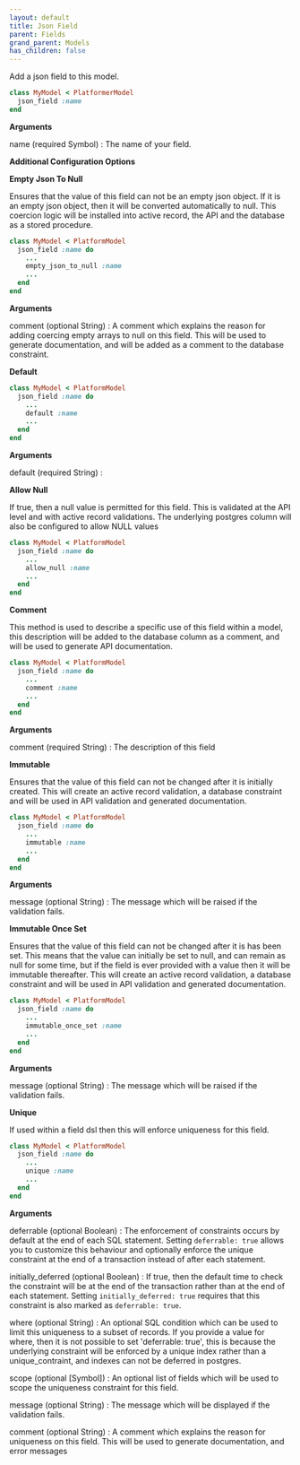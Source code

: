 ```yaml
---
layout: default
title: Json Field
parent: Fields
grand_parent: Models
has_children: false
---
```


Add a json field to this model.

```ruby
class MyModel < PlatformerModel
  json_field :name
end

```

**Arguments**

name (required Symbol)
:   The name of your field.

**Additional Configuration Options**

**Empty Json To Null**

Ensures that the value of this field can not be an empty json object.
If it is an empty json object, then it will be converted automatically
to null. This coercion logic will be installed into active record,
the API and the database as a stored procedure.

```ruby
class MyModel < PlatformModel
  json_field :name do
    ...
    empty_json_to_null :name
    ...
  end
end

```

**Arguments**

comment (optional String)
:   A comment which explains the reason for adding coercing empty arrays to null on this field. This will be used to generate documentation, and will be added as a comment to the database constraint.

**Default**

```ruby
class MyModel < PlatformModel
  json_field :name do
    ...
    default :name
    ...
  end
end

```

**Arguments**

default (required String)
:   

**Allow Null**

If true, then a null value is permitted for this field. This
is validated at the API level and with active record validations.
The underlying postgres column will also be configured to allow
NULL values

```ruby
class MyModel < PlatformModel
  json_field :name do
    ...
    allow_null :name
    ...
  end
end

```

**Comment**

This method is used to describe a specific use of this
field within a model, this description will be added to
the database column as a comment, and will be used to
generate API documentation.

```ruby
class MyModel < PlatformModel
  json_field :name do
    ...
    comment :name
    ...
  end
end

```

**Arguments**

comment (required String)
:   The description of this field

**Immutable**

Ensures that the value of this field can not be changed
after it is initially created. This will create an active
record validation, a database constraint and will be used
in API validation and generated documentation.

```ruby
class MyModel < PlatformModel
  json_field :name do
    ...
    immutable :name
    ...
  end
end

```

**Arguments**

message (optional String)
:   The message which will be raised if the validation fails.

**Immutable Once Set**

Ensures that the value of this field can not be changed
after it is has been set. This means that the value can
initially be set to null, and can remain as null for some
time, but if the field is ever provided with a value then
it will be immutable thereafter. This will create an active
record validation, a database constraint and will be used
in API validation and generated documentation.

```ruby
class MyModel < PlatformModel
  json_field :name do
    ...
    immutable_once_set :name
    ...
  end
end

```

**Arguments**

message (optional String)
:   The message which will be raised if the validation fails.

**Unique**

If used within a field dsl then this will enforce uniqueness for this
field.

```ruby
class MyModel < PlatformModel
  json_field :name do
    ...
    unique :name
    ...
  end
end

```

**Arguments**

deferrable (optional Boolean)
:   The enforcement of constraints occurs by default at the end of each SQL statement. Setting `deferrable: true` allows you to customize this behaviour and optionally enforce the unique constraint at the end of a transaction instead of after each statement.

initially_deferred (optional Boolean)
:   If true, then the default time to check the constraint will be at the end of the transaction rather than at the end of each statement.  Setting `initially_deferred: true` requires that this constraint is also marked as `deferrable: true`.

where (optional String)
:   An optional SQL condition which can be used to limit this uniqueness to a subset of records. If you provide a value for where, then it is not possible to set 'deferrable: true', this is because the underlying constraint will be enforced by a unique index rather than a unique_contraint, and indexes can not be deferred in postgres.

scope (optional [Symbol])
:   An optional list of fields which will be used to scope the uniqueness constraint for this field.

message (optional String)
:   The message which will be displayed if the validation fails.

comment (optional String)
:   A comment which explains the reason for uniqueness on this field. This will be used to generate documentation, and error messages